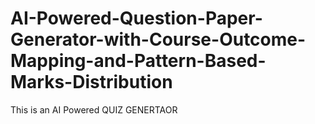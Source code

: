 # AI-Powered-Question-Paper-Generator-with-Course-Outcome-Mapping-and-Pattern-Based-Marks-Distribution

This is an AI Powered QUIZ GENERTAOR
